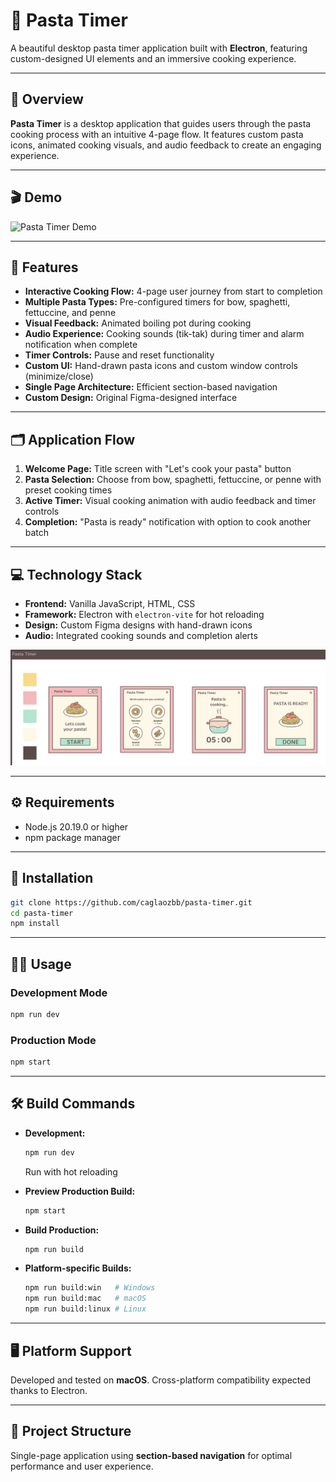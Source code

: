 # 🍝 Pasta Timer

A beautiful desktop pasta timer application built with **Electron**, featuring custom-designed UI elements and an immersive cooking experience.

---

## 🌟 Overview

**Pasta Timer** is a desktop application that guides users through the pasta cooking process with an intuitive 4-page flow. It features custom pasta icons, animated cooking visuals, and audio feedback to create an engaging experience.

---

## 🎬 Demo

![Pasta Timer Demo](src/renderer/assets/pasta-timer.gif)

---

## 🎯 Features

- **Interactive Cooking Flow:** 4-page user journey from start to completion
- **Multiple Pasta Types:** Pre-configured timers for bow, spaghetti, fettuccine, and penne
- **Visual Feedback:** Animated boiling pot during cooking
- **Audio Experience:** Cooking sounds (tik-tak) during timer and alarm notification when complete
- **Timer Controls:** Pause and reset functionality
- **Custom UI:** Hand-drawn pasta icons and custom window controls (minimize/close)
- **Single Page Architecture:** Efficient section-based navigation
- **Custom Design:** Original Figma-designed interface

---

## 🗂 Application Flow

1. **Welcome Page:** Title screen with "Let's cook your pasta" button  
2. **Pasta Selection:** Choose from bow, spaghetti, fettuccine, or penne with preset cooking times  
3. **Active Timer:** Visual cooking animation with audio feedback and timer controls  
4. **Completion:** "Pasta is ready" notification with option to cook another batch  

---

## 💻 Technology Stack

- **Frontend:** Vanilla JavaScript, HTML, CSS  
- **Framework:** Electron with `electron-vite` for hot reloading  
- **Design:** Custom Figma designs with hand-drawn icons  
- **Audio:** Integrated cooking sounds and completion alerts  

![Pasta Timer Screenshot](src/renderer/assets/Screenshot-pasta-timer.png)

---

## ⚙️ Requirements

- Node.js 20.19.0 or higher  
- npm package manager  

---

## 🚀 Installation

```bash
git clone https://github.com/caglaozbb/pasta-timer.git
cd pasta-timer
npm install
```

---

## 🏃‍♂️ Usage

### Development Mode
```bash
npm run dev
```

### Production Mode
```bash
npm start
```

---

## 🛠 Build Commands

- **Development:**  
  ```bash
  npm run dev
  ```  
  Run with hot reloading

- **Preview Production Build:**  
  ```bash
  npm start
  ```

- **Build Production:**  
  ```bash
  npm run build
  ```

- **Platform-specific Builds:**  
  ```bash
  npm run build:win   # Windows
  npm run build:mac   # macOS
  npm run build:linux # Linux
  ```

---

## 🖥 Platform Support

Developed and tested on **macOS**. Cross-platform compatibility expected thanks to Electron.

---

## 📂 Project Structure

Single-page application using **section-based navigation** for optimal performance and user experience.


